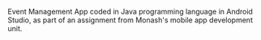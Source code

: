Event Management App coded in Java programming language in Android Studio, as part of an assignment from Monash's mobile app development unit.